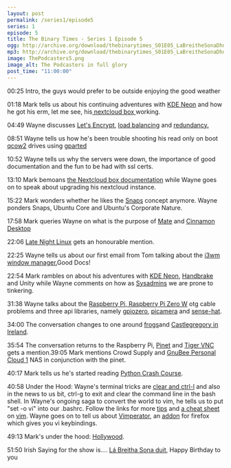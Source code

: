 ```yaml
---
layout: post
permalink: /series1/episode5
series: 1
episode: 5
title: The Binary Times - Series 1 Episode 5
ogg: http://archive.org/download/thebinarytimes_S01E05_LaBreitheSonaDhuit/thebinarytimes_S01E05_LaBreitheSonaDhuit.ogg
mp3: http://archive.org/download/thebinarytimes_S01E05_LaBreitheSonaDhuit/thebinarytimes_S01E05_LaBreitheSonaDhuit.mp3
image: ThePodcasters5.png
image_alt: The Podcasters in full glory
post_time: "11:00:00"
---
```

00:25 Intro, the guys would prefer to be outside enjoying the good weather

01:18 Mark tells us about his continuing adventures with [KDE Neon](https://neon.kde.org/) and how he got his erm, let me see, his[ nextcloud box ](https://nextcloud.com/box/)working.

04:49 Wayne discusses [ Let's Encrypt](https://letsencrypt.org), [load balancing](http://nginx.guide/advanced/http-load-balancing-with-nginx) and [redundancy.](http://xkcdsw.com/2502)

08:51 Wayne tells us how he's been trouble shooting his read only on boot [qcow2](http://git.qemu-project.org/?p=qemu.git;a=blob;f=docs/specs/qcow2.txt) drives using [gparted](http://gparted.org/)

10:52 Wayne tells us why the servers were down, the importance of good documentation and the fun to be had with ssl certs.

13:10 Mark bemoans [the Nextcloud box documentation](https://github.com/nextcloud/nextcloud-snap/wiki) while Wayne goes on to speak about upgrading his nextcloud instance.

15:22 Mark wonders whether he likes the [Snaps](https://snapcraft.io/) concept anymore. Wayne ponders Snaps, Ubuntu Core and Ubuntu's Corporate Nature.

17:58 Mark queries Wayne on what is the purpose of [Mate](http://mate-desktop.org/) and [Cinnamon Desktop](https://github.com/linuxmint/cinnamon-desktop)

22:06 [Late Night Linux](https://latenightlinux.com/about/) gets an honourable mention.

22:25 Wayne tells us about our first email from Tom talking about the [i3wm window manager.](https://i3wm.org)Good Docs!

22:54 Mark rambles on about his adventures with [KDE Neon](https://neon.kde.org/), [Handbrake](https://handbrake.fr) and Unity while Wayne comments on how as [Sysadmins](https://xkcd.com/705/) we are prone to tinkering.

31:38 Wayne talks about the [Raspberry Pi](https://www.raspberrypi.org/),[ Raspberry Pi Zero W](https://www.raspberrypi.org/products/pi-zero-w/) otg cable problems and three api libraries, namely [gpiozero](http://gpiozero.readthedocs.io/en/stable/), [picamera](http://picamera.readthedocs.io/en/release-1.13/) and [sense-hat](http://www.pythonhosted.org/sense-hat/api/).

34:00 The conversation changes to one around [frogs](https://nc.fortlands.net:444/index.php/s/VMI7HPrBcDBVSwY)and [Castlegregory in Ireland](http://castlegregorykerry.com/).

35:54 The conversation returns to the Raspberry Pi, [Pinet](http://pinet.org.uk/) and [Tiger VNC](http://tigervnc.org/) gets a mention.39:05 Mark mentions Crowd Supply and [GnuBee Personal Cloud 1](https://www.crowdsupply.com/gnubee/personal-cloud-1) NAS in conjunction with the pinet.

40:17 Mark tells us he's started reading [Python Crash Course](https://www.nostarch.com/pythoncrashcourse/).

40:58 Under the Hood: Wayne's terminal tricks are [clear and ctrl-l](http://www.linux.org/threads/clear-clear-your-terminal-screen.4307/) and also in the news to us bit, ctrl-g to exit and clear the command line in the bash shell. In Wayne's ongoing saga to convert the world to vim, he tells us to put "set -o vi" into our .bashrc. Follow the links for more [tips](https://sanctum.geek.nz/arabesque/vi-mode-in-bash/) and [a cheat sheet](http://www.catonmat.net/download/bash-vi-editing-mode-cheat-sheet.pdf) on [vim](http://vim.wikia.com/wiki/Use_vi_shortcuts_in_terminal). Wayne goes on to tell us about [Vimperator](https://github.com/vimperator/vimperator-labs), an [addon](https://addons.mozilla.org/en-GB/firefox/addon/vimperator/) for firefox which gives you vi keybindings.

49:13 Mark's under the hood: [Hollywood](http://blog.dustinkirkland.com/2014/12/hollywood-technodrama.html).

51:50 Irish Saying for the show is.... [L&aacute; Breitha Sona duit](https://www.youtube.com/watch?v=lkICUoWOxFA), Happy Birthday to you
